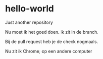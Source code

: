 # hello-world
Just another repository

Nu moet ik het goed doen.
Ik zit in de branch.

Bij de pull request heb je de check nogmaals.

Nu zit ik Chrome; op een andere computer
